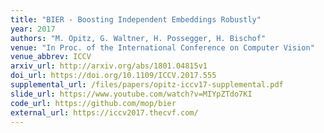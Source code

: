 ```yaml
---
title: "BIER - Boosting Independent Embeddings Robustly"
year: 2017
authors: "M. Opitz, G. Waltner, H. Possegger, H. Bischof"
venue: "In Proc. of the International Conference on Computer Vision"
venue_abbrev: ICCV
arxiv_url: http://arxiv.org/abs/1801.04815v1
doi_url: https://doi.org/10.1109/ICCV.2017.555
supplemental_url: /files/papers/opitz-iccv17-supplemental.pdf
slide_url: https://www.youtube.com/watch?v=MIYpZTdo7KI
code_url: https://github.com/mop/bier
external_url: https://iccv2017.thecvf.com/
---
```

